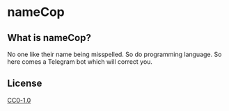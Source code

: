 # nameCop

## What is nameCop?

No one like their name being misspelled. So do programming language.
So here comes a Telegram bot which will correct you.

## License
[CC0-1.0](https://creativecommons.org/publicdomain/zero/1.0/)